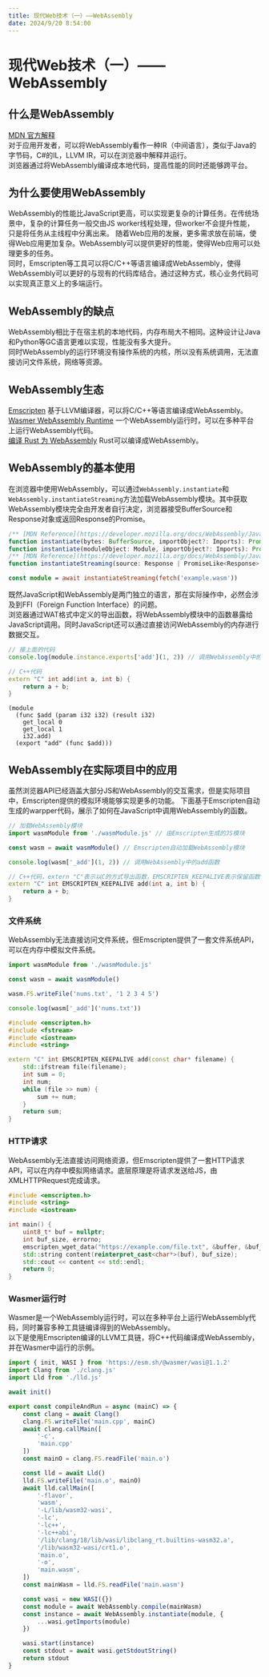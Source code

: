 ```yaml
---
title: 现代Web技术（一）——WebAssembly
date: 2024/9/20 8:54:00
---
```


# 现代Web技术（一）——WebAssembly

## 什么是WebAssembly
[MDN 官方解释](https://developer.mozilla.org/zh-CN/docs/WebAssembly)  
对于应用开发者，可以将WebAssembly看作一种IR（中间语言），类似于Java的字节码，C#的IL，LLVM IR，可以在浏览器中解释并运行。  
浏览器通过将WebAssembly编译成本地代码，提高性能的同时还能够跨平台。

## 为什么要使用WebAssembly
WebAssembly的性能比JavaScript更高，可以实现更复杂的计算任务。在传统场景中，复杂的计算任务一般交由JS worker线程处理，但worker不会提升性能，只是将任务从主线程中分离出来。
随着Web应用的发展，更多需求放在前端，使得Web应用更加复杂。WebAssembly可以提供更好的性能，使得Web应用可以处理更多的任务。  
同时，Emscripten等工具可以将C/C++等语言编译成WebAssembly，使得WebAssembly可以更好的与现有的代码库结合。通过这种方式，核心业务代码可以实现真正意义上的多端运行。  

## WebAssembly的缺点
WebAssembly相比于在宿主机的本地代码，内存布局大不相同。这种设计让Java和Python等GC语言更难以实现，性能没有多大提升。  
同时WebAssembly的运行环境没有操作系统的内核，所以没有系统调用，无法直接访问文件系统，网络等资源。  

## WebAssembly生态
[Emscripten](https://github.com/emscripten-core/emscripten) 基于LLVM编译器，可以将C/C++等语言编译成WebAssembly。  
[Wasmer WebAssembly Runtime](https://github.com/wasmerio/wasmer) 一个WebAssembly运行时，可以在多种平台上运行WebAssembly代码。  
[编译 Rust 为 WebAssembly](https://developer.mozilla.org/zh-CN/docs/WebAssembly/Rust_to_Wasm) Rust可以编译成WebAssembly。  

## WebAssembly的基本使用
在浏览器中使用WebAssembly，可以通过`WebAssembly.instantiate`和`WebAssembly.instantiateStreaming`方法加载WebAssembly模块。其中获取WebAssembly模块完全由开发者自行决定，浏览器接受BufferSource和Response对象或返回Response的Promise。
```typescript
/** [MDN Reference](https://developer.mozilla.org/docs/WebAssembly/JavaScript_interface/instantiate_static) */
function instantiate(bytes: BufferSource, importObject?: Imports): Promise<WebAssemblyInstantiatedSource>;
function instantiate(moduleObject: Module, importObject?: Imports): Promise<Instance>;
/** [MDN Reference](https://developer.mozilla.org/docs/WebAssembly/JavaScript_interface/instantiateStreaming_static) */
function instantiateStreaming(source: Response | PromiseLike<Response>, importObject?: Imports): Promise<WebAssemblyInstantiatedSource>;

const module = await instantiateStreaming(fetch('example.wasm'))
```
既然JavaScript和WebAssembly是两门独立的语言，那在实际操作中，必然会涉及到FFI（Foreign Function Interface）的问题。  
浏览器通过WAT格式中定义的导出函数，将WebAssembly模块中的函数暴露给JavaScript调用。同时JavaScript还可以通过直接访问WebAssembly的内存进行数据交互。  
```typescript
// 接上面的代码
console.log(module.instance.exports['add'](1, 2)) // 调用WebAssembly中的add函数
```
```c++
// C++代码
extern "C" int add(int a, int b) {
    return a + b;
}
```
```wat
(module
  (func $add (param i32 i32) (result i32)
    get_local 0
    get_local 1
    i32.add)
  (export "add" (func $add)))
```

## WebAssembly在实际项目中的应用
虽然浏览器API已经涵盖大部分JS和WebAssembly的交互需求，但是实际项目中，Emscripten提供的模拟环境能够实现更多的功能。
下面基于Emscripten自动生成的warpper代码，展示了如何在JavaScript中调用WebAssembly的函数。  
```javascript
// 加载WebAssembly模块
import wasmModule from './wasmModule.js' // 由Emscripten生成的JS模块

const wasm = await wasmModule() // Emscripten自动加载WebAssembly模块

console.log(wasm['_add'](1, 2)) // 调用WebAssembly中的add函数
```
```cpp
// C++代码，extern "C"表示以C的方式导出函数，EMSCRIPTEN_KEEPALIVE表示保留函数，避免被编译器优化
extern "C" int EMSCRIPTEN_KEEPALIVE add(int a, int b) {
    return a + b;
}
```

### 文件系统
WebAssembly无法直接访问文件系统，但Emscripten提供了一套文件系统API，可以在内存中模拟文件系统。  
```javascript
import wasmModule from './wasmModule.js'

const wasm = await wasmModule()

wasm.FS.writeFile('nums.txt', '1 2 3 4 5')

console.log(wasm['_add']('nums.txt'))
```
```cpp
#include <emscripten.h>
#include <fstream>
#include <iostream>
#include <string>

extern "C" int EMSCRIPTEN_KEEPALIVE add(const char* filename) {
    std::ifstream file(filename);
    int sum = 0;
    int num;
    while (file >> num) {
        sum += num;
    }
    return sum;
}
```

### HTTP请求
WebAssembly无法直接访问网络资源，但Emscripten提供了一套HTTP请求API，可以在内存中模拟网络请求。底层原理是将请求发送给JS，由XMLHTTPRequest完成请求。  
```cpp
#include <emscripten.h>
#include <string>
#include <iostream>

int main() {
    uint8_t* buf = nullptr;
    int buf_size, errorno;
    emscripten_wget_data("https://example.com/file.txt", &buffer, &buf_size, &errorno);
    std::string content(reinterpret_cast<char*>(buf), buf_size);
    std::cout << content << std::endl;
    return 0;
}
```

### Wasmer运行时
Wasmer是一个WebAssembly运行时，可以在多种平台上运行WebAssembly代码，同时兼容多种工具链编译得到的WebAssembly。  
以下是使用Emscripten编译的LLVM工具链，将C++代码编译成WebAssembly，并在Wasmer中运行的示例。  
```javascript
import { init, WASI } from 'https://esm.sh/@wasmer/wasi@1.1.2'
import Clang from './clang.js'
import Lld from './lld.js'

await init()

export const compileAndRun = async (mainC) => {
    const clang = await Clang()
    clang.FS.writeFile('main.cpp', mainC)
    await clang.callMain([
        '-c',
        'main.cpp'
    ])
    const mainO = clang.FS.readFile('main.o')

    const lld = await Lld()
    lld.FS.writeFile('main.o', mainO)
    await lld.callMain([
        '-flavor',
        'wasm',
        '-L/lib/wasm32-wasi',
        '-lc',
        '-lc++',
        '-lc++abi',
        '/lib/clang/18/lib/wasi/libclang_rt.builtins-wasm32.a',
        '/lib/wasm32-wasi/crt1.o',
        'main.o',
        '-o',
        'main.wasm',
    ])
    const mainWasm = lld.FS.readFile('main.wasm')

    const wasi = new WASI({})
    const module = await WebAssembly.compile(mainWasm)
    const instance = await WebAssembly.instantiate(module, {
        ...wasi.getImports(module)
    })

    wasi.start(instance)
    const stdout = await wasi.getStdoutString()
    return stdout
}
```
